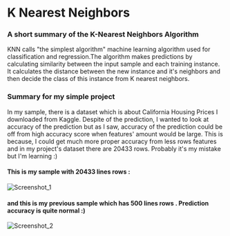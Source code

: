 # K Nearest Neighbors
### A short summary of the K-Nearest Neighbors Algorithm
KNN calls "the simplest algorithm" machine learning algorithm used for classification and regression.The algorithm makes predictions by calculating similarity between the input sample and each training instance. It calculates the distance between the new instance and it's neighbors and then decide the class of this instance from K nearest neighbors.

### Summary for my simple project
In my sample, there is a dataset which is about California Housing Prices I downloaded from Kaggle. Despite of the prediction, I wanted to look at accuracy of the prediction but as I saw, accuracy of the prediction could be off from high accuracy score when features' amount would be large. This is because, I could get much more proper accuracy from less rows features and in my project's dataset there are 20433 rows. Probably it's my mistake but I'm learning :)

#### This is my sample with 20433 lines rows : 

![Screenshot_1](https://user-images.githubusercontent.com/44119225/103572495-bb2d9e00-4edd-11eb-8b44-713e2679c33d.jpg)

#### and this is my previous sample which has 500 lines rows . Prediction accuracy is quite normal :)

![Screenshot_2](https://user-images.githubusercontent.com/44119225/103572709-1495cd00-4ede-11eb-94c2-0037a2b25894.jpg)
